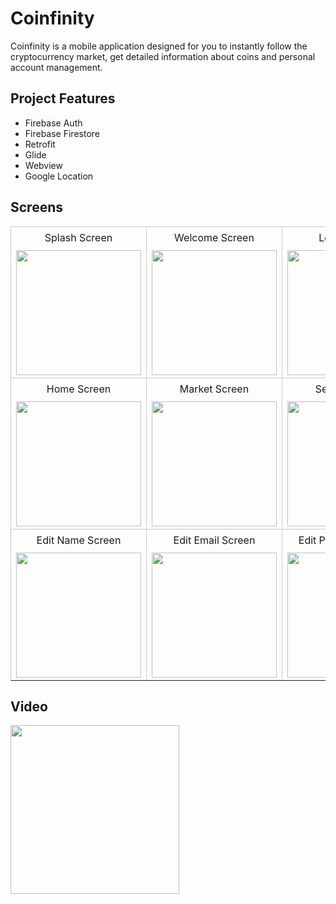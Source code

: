 # Coinfinity
Coinfinity is a mobile application designed for you to instantly follow the cryptocurrency market, get detailed information about coins and personal account management.

## Project Features

- Firebase Auth
- Firebase Firestore
- Retrofit
- Glide
- Webview
- Google Location

## Screens

<div align="center">
  <table>
    <tr>
      <td style="border: 1px solid #ccc; text-align: center;">
        <div style="solid #ccc; margin-bottom: 5px; padding: 5px;">Splash Screen</div>
        <img src="https://i.ibb.co/f15KGs2/1-splashscreen.png" width="200"/>
      </td>
      <td style="border: 1px solid #ccc; text-align: center;">
        <div style="solid #ccc; margin-bottom: 5px; padding: 5px;">Welcome Screen</div>
        <img src="https://i.ibb.co/HFyTVrS/2-giri.png" width="200"/>
      </td>
      <td style="border: 1px solid #ccc; text-align: center;">
        <div style="solid #ccc; margin-bottom: 5px; padding: 5px;">Login Screen</div>
        <img src="https://i.ibb.co/17ctWqK/3-giri-yap.png" width="200"/>
      </td>
      <td style="border: 1px solid #ccc; text-align: center;">
        <div style="solid #ccc; margin-bottom: 5px; padding: 5px;">Reset Password Screen</div>
        <img src="https://i.ibb.co/Js7YxCn/4-ifreyenile.png" width="200"/>
      </td>
      <td style="border: 1px solid #ccc; text-align: center;">
        <div style="solid #ccc; margin-bottom: 5px; padding: 5px;">Register Screen</div>
        <img src="https://i.ibb.co/SQQCNDb/5-kay-tol.png" width="200"/>
      </td>
    </tr>
    <td style="border: 1px solid #ccc; text-align: center;">
        <div style="solid #ccc; margin-bottom: 5px; padding: 5px;">Home Screen</div>
        <img src="https://i.ibb.co/mSP339T/6-anasayfa.png" width="200"/>
      </td>
      <td style="border: 1px solid #ccc; text-align: center;">
        <div style="solid #ccc; margin-bottom: 5px; padding: 5px;">Market Screen</div>
        <img src="https://i.ibb.co/cJ8SynL/7-coin.png" width="200"/>
      </td>
      <td style="border: 1px solid #ccc; text-align: center;">
        <div style="solid #ccc; margin-bottom: 5px; padding: 5px;">Search Screen</div>
        <img src="https://i.ibb.co/rFRr231/8-Arama.png" width="200"/>
      </td>
      <td style="border: 1px solid #ccc; text-align: center;">
        <div style="solid #ccc; margin-bottom: 5px; padding: 5px;">Detail Screen</div>
        <img src="https://i.ibb.co/jRV63tp/9-detay.png" width="200"/>
      </td>
      <td style="border: 1px solid #ccc; text-align: center;">
        <div style="solid #ccc; margin-bottom: 5px; padding: 5px;">Profile Screen</div>
        <img src="https://i.ibb.co/WDTW18d/10-profil.png" width="200"/>
      </td>
    <tr>
     </tr>
    <td style="border: 1px solid #ccc; text-align: center;">
        <div style="solid #ccc; margin-bottom: 5px; padding: 5px;">Edit Name Screen</div>
        <img src="https://i.ibb.co/0VQvR1d/11-profild-zenle.png" width="200"/>
      </td>
      <td style="border: 1px solid #ccc; text-align: center;">
        <div style="solid #ccc; margin-bottom: 5px; padding: 5px;">Edit Email Screen</div>
        <img src="https://i.ibb.co/5BkBLV6/12-epostad-zenle.png" width="200"/>
      </td>
      <td style="border: 1px solid #ccc; text-align: center;">
        <div style="solid #ccc; margin-bottom: 5px; padding: 5px;">Edit Password Screen</div>
        <img src="https://i.ibb.co/CVcr4DS/13-ifrede-i-tir.png" width="200"/>
      </td>
      <td style="border: 1px solid #ccc; text-align: center;">
        <div style="solid #ccc; margin-bottom: 5px; padding: 5px;">Location Screen</div>
        <img src="https://i.ibb.co/MS6KYwD/14-konum.png" width="200"/>
      </td>
      <td style="border: 1px solid #ccc; text-align: center;">
        <div style="solid #ccc; margin-bottom: 5px; padding: 5px;">Delete Account Screen</div>
        <img src="https://i.ibb.co/q9mktHC/15-hesab-sil.png" width="200"/>
      </td>
    <tr>
      
  </table>
</div>

## Video

<td style="border: 1px solid #ccc; text-align: center;">
        <img src="https://media.giphy.com/media/v1.Y2lkPTc5MGI3NjExMGg4OWI2YWxyMGlnOHZ6enZseXMxazgxejF2a3NkMXk5eDYxcDQxciZlcD12MV9pbnRlcm5hbF9naWZfYnlfaWQmY3Q9Zw/d0uhb8aDZbEVQsbaKT/giphy.gif" width="270"/>
      </td>
